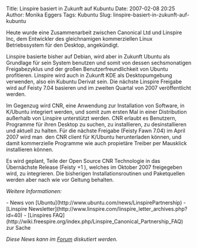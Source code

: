 Title: Linspire basiert in Zukunft auf Kubuntu
Date: 2007-02-08 20:25
Author: Monika Eggers
Tags: Kubuntu
Slug: linspire-basiert-in-zukunft-auf-kubuntu

Heute wurde eine Zusammenarbeit zwischen Canonical Ltd und Linspire Inc,
dem Entwickler des gleichnamigen kommerziellen Linux Betriebssystem für
den Desktop, angekündigt.

</p>
Linspire basierte bisher auf Debian, wird aber in Zukunft Ubuntu als
Grundlage für sein System benutzen und somit von dessen sechsmonatigen
Freigabezyklus und der großen Benutzerfreundlichkeit von Ubuntu
profitieren. Linspire wird auch in Zukunft KDE als Desktopumgebung
verwenden, also ein Kubuntu Derivat sein. Die nächste Linspire Freigabe
wird auf Feisty 7.04 basieren und im zweiten Quartal von 2007
veröffentlicht werden.

</p>
<!--break--><!--break-->

Im Gegenzug wird CNR, eine Anwendung zur Installation von Software, in
K/Ubuntu integriert werden, und somit zum ersten Mal in einer
Distribution außerhalb von Linspire unterstützt werden. CNR erlaubt es
Benutzern, Programme für ihren Desktop zu suchen, zu installieren, zu
desinstallieren und aktuell zu halten. Für die nächste Freigabe (Feisty
Fawn 7.04) im April 2007 wird man  den CNR client für K/Ubuntu
herunterladen können, und damit kommerzielle Programme wie auch
propietäre Treiber per Mausklick installieren können.  

Es wird geplant, Teile der Open Source CNR Technologie in das
Übernächste Release (Feisty +1 ), welches im Oktober 2007 freigegeben
wird, zu integrieren. Die bisherigen Installationsroutinen und
Paketquellen werden aber nach wie vor Geltung behalten.

</p>
<em>  

Weitere Informationen:</em>

</p>
-   News von [Ubuntu](http://www.ubuntu.com/news/LinspirePartnership)
-   [Linspire
    Newsletter](http://www.linspire.com/linspire_letter_archives.php?id=40)
-   [Linspires
    FAQ](http://wiki.freespire.org/index.php/Linspire_Canonical_Partnership_FAQ)
    zur Sache

</p>
<em>  

Diese News kann im [Forum](/forum/index.php?topic=7672.0) diskutiert
werden.</em>

</p>
 

</p>
 

</p>
  

</p>

